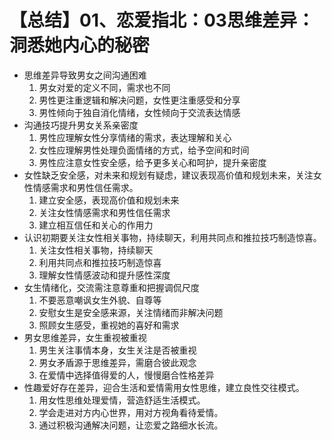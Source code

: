 # 【总结】01、恋爱指北：03思维差异：洞悉她内心的秘密

-   思维差异导致男女之间沟通困难
    1.  男女对爱的定义不同，需求也不同
    2.  男性更注重逻辑和解决问题，女性更注重感受和分享
    3.  男性倾向于独自消化情绪，女性倾向于交流表达情感
-   沟通技巧提升男女关系亲密度
    1.  男性应理解女性分享情绪的需求，表达理解和关心
    2.  女性应理解男性处理负面情绪的方式，给予空间和时间
    3.  男性应注意女性安全感，给予更多关心和呵护，提升亲密度
-   女性缺乏安全感，对未来和规划有疑虑，建议表现高价值和规划未来，关注女性情感需求和男性信任需求。
    1.  建立安全感，表现高价值和规划未来
    2.  关注女性情感需求和男性信任需求
    3.  建立相互信任和关心的作用力
-   认识初期要关注女性相关事物，持续聊天，利用共同点和推拉技巧制造惊喜。
    1.  关注女性相关事物，持续聊天
    2.  利用共同点和推拉技巧制造惊喜
    3.  理解女性情感波动和提升感性深度
-   女生情绪化，交流需注意尊重和把握调侃尺度
    1.  不要恶意嘲讽女生外貌、自尊等
    2.  安慰女生是安全感来源，关注情绪而非解决问题
    3.  照顾女生感受，重视她的喜好和需求
-   男女思维差异，女生重视被重视
    1.  男生关注事情本身，女生关注是否被重视
    2.  男女矛盾源于思维差异，需磨合彼此观念
    3.  在爱情中选择值得爱的人，慢慢磨合性格差异
-   性趣爱好存在差异，迎合生活和爱情需用女性思维，建立良性交往模式。
    1.  用女性思维处理爱情，营造舒适生活模式。
    2.  学会走进对方内心世界，用对方视角看待爱情。
    3.  通过积极沟通解决问题，让恋爱之路细水长流。